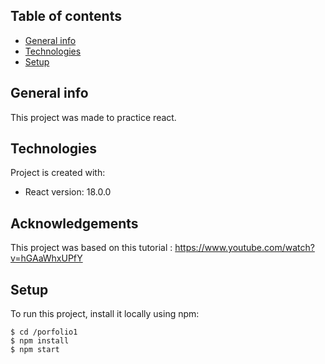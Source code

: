 ## Table of contents
* [General info](#general-info)
* [Technologies](#technologies)
* [Setup](#setup)

## General info
This project was made to practice react.
	
## Technologies
Project is created with:
* React version: 18.0.0

## Acknowledgements
This project was based on this tutorial : https://www.youtube.com/watch?v=hGAaWhxUPfY

	
## Setup
To run this project, install it locally using npm:

```
$ cd /porfolio1
$ npm install
$ npm start
```